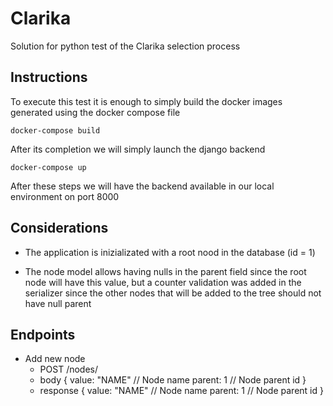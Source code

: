 # Clarika
Solution for python test of the Clarika selection process

## Instructions 

To execute this test it is enough to simply build the docker images generated using the docker compose file

`docker-compose build`

After its completion we will simply launch the django backend 

`docker-compose up`

After these steps we will have the backend available in our local environment on port 8000


## Considerations

- The application is inizializated with a root nood in the database (id = 1)

- The node model allows having nulls in the parent field since the root node will have this value, but a counter validation was added in the serializer since the other nodes that will be added to the tree should not have null parent


## Endpoints

 - Add new node
    - POST /nodes/
    - body 
        {
            value: "NAME"   // Node name
            parent: 1       // Node parent id
        }
    - response
        {
            value: "NAME"   // Node name
            parent: 1       // Node parent id
        }
